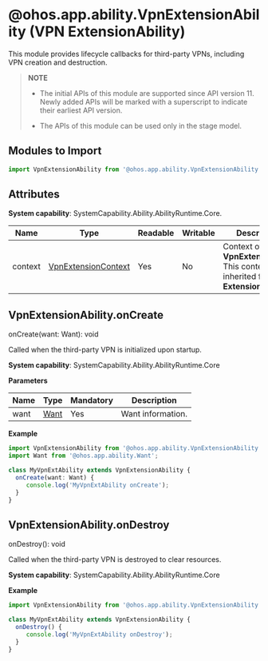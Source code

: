 # @ohos.app.ability.VpnExtensionAbility (VPN ExtensionAbility)

This module provides lifecycle callbacks for third-party VPNs, including VPN creation and destruction.

>  **NOTE**
>
>  - The initial APIs of this module are supported since API version 11. Newly added APIs will be marked with a superscript to indicate their earliest API version.
>
>  - The APIs of this module can be used only in the stage model.

## Modules to Import

```ts
import VpnExtensionAbility from '@ohos.app.ability.VpnExtensionAbility';
```

## Attributes

**System capability**: SystemCapability.Ability.AbilityRuntime.Core.

| Name| Type| Readable| Writable| Description|
| -------- | -------- | -------- | -------- | -------- |
| context | [VpnExtensionContext](js-apis-inner-application-VpnExtensionContext.md) | Yes| No| Context of the **VpnExtension**. This context is inherited from **ExtensionContext**.|

## VpnExtensionAbility.onCreate

onCreate(want: Want): void

Called when the third-party VPN is initialized upon startup.

**System capability**: SystemCapability.Ability.AbilityRuntime.Core

**Parameters**

| Name | Type                                      | Mandatory  | Description            |
| ---- | ---------------------------------------- | ---- | -------------- |
| want   | [Want](../apis-ability-kit/js-apis-app-ability-want.md) | Yes  | Want information.|

**Example**

  ```ts
import VpnExtensionAbility from '@ohos.app.ability.VpnExtensionAbility';
import Want from '@ohos.app.ability.Want';

class MyVpnExtAbility extends VpnExtensionAbility {
    onCreate(want: Want) {
       console.log('MyVpnExtAbility onCreate');
    }
}
  ```

## VpnExtensionAbility.onDestroy

onDestroy(): void

Called when the third-party VPN is destroyed to clear resources.

**System capability**: SystemCapability.Ability.AbilityRuntime.Core

**Example**

  ```ts
import VpnExtensionAbility from '@ohos.app.ability.VpnExtensionAbility';

class MyVpnExtAbility extends VpnExtensionAbility {
    onDestroy() {
       console.log('MyVpnExtAbility onDestroy');
    }
}
  ```
<!--no_check-->